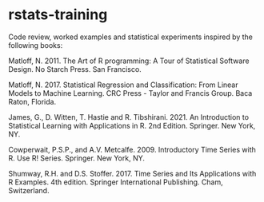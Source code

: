 # rstats-training

Code review, worked examples and statistical experiments inspired by the 
following books:

Matloff, N. 2011. The Art of R programming: A Tour of Statistical Software 
Design. No Starch Press. San Francisco. 
  
Matloff, N. 2017. Statistical Regression and Classification: From Linear Models
to Machine Learning. CRC Press - Taylor and Francis Group. Baca Raton, Florida.
  
James, G., D. Witten, T. Hastie and R. Tibshirani. 2021. An Introduction to 
Statistical Learning with Applications in R. 2nd Edition. Springer. New York, NY.

Cowperwait, P.S.P., and A.V. Metcalfe. 2009. Introductory Time Series with R. 
Use R! Series. Springer. New York, NY.

Shumway, R.H. and D.S. Stoffer. 2017. Time Series and Its Applications with R 
Examples. 4th edition. Springer International Publishing. Cham, Switzerland. 
  
  

